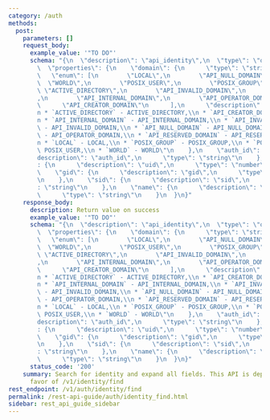 ```yaml
---
category: /auth
methods:
  post:
    parameters: []
    request_body:
      example_value: '"TO DO"'
      schema: "{\n  \"description\": \"api_identity\",\n  \"type\": \"object\",\n\
        \  \"properties\": {\n    \"domain\": {\n      \"type\": \"string\",\n   \
        \   \"enum\": [\n        \"LOCAL\",\n        \"API_NULL_DOMAIN\",\n      \
        \  \"WORLD\",\n        \"POSIX_USER\",\n        \"POSIX_GROUP\",\n       \
        \ \"ACTIVE_DIRECTORY\",\n        \"API_INVALID_DOMAIN\",\n        \"API_RESERVED_DOMAIN\"\
        ,\n        \"API_INTERNAL_DOMAIN\",\n        \"API_OPERATOR_DOMAIN\",\n  \
        \      \"API_CREATOR_DOMAIN\"\n      ],\n      \"description\": \"domain:\\\
        n * `ACTIVE_DIRECTORY` - ACTIVE_DIRECTORY,\\n * `API_CREATOR_DOMAIN` - API_CREATOR_DOMAIN,\\\
        n * `API_INTERNAL_DOMAIN` - API_INTERNAL_DOMAIN,\\n * `API_INVALID_DOMAIN`\
        \ - API_INVALID_DOMAIN,\\n * `API_NULL_DOMAIN` - API_NULL_DOMAIN,\\n * `API_OPERATOR_DOMAIN`\
        \ - API_OPERATOR_DOMAIN,\\n * `API_RESERVED_DOMAIN` - API_RESERVED_DOMAIN,\\\
        n * `LOCAL` - LOCAL,\\n * `POSIX_GROUP` - POSIX_GROUP,\\n * `POSIX_USER` -\
        \ POSIX_USER,\\n * `WORLD` - WORLD\"\n    },\n    \"auth_id\": {\n      \"\
        description\": \"auth_id\",\n      \"type\": \"string\"\n    },\n    \"uid\"\
        : {\n      \"description\": \"uid\",\n      \"type\": \"number\"\n    },\n\
        \    \"gid\": {\n      \"description\": \"gid\",\n      \"type\": \"number\"\
        \n    },\n    \"sid\": {\n      \"description\": \"sid\",\n      \"type\"\
        : \"string\"\n    },\n    \"name\": {\n      \"description\": \"name\",\n\
        \      \"type\": \"string\"\n    }\n  }\n}"
    response_body:
      description: Return value on success
      example_value: '"TO DO"'
      schema: "{\n  \"description\": \"api_identity\",\n  \"type\": \"object\",\n\
        \  \"properties\": {\n    \"domain\": {\n      \"type\": \"string\",\n   \
        \   \"enum\": [\n        \"LOCAL\",\n        \"API_NULL_DOMAIN\",\n      \
        \  \"WORLD\",\n        \"POSIX_USER\",\n        \"POSIX_GROUP\",\n       \
        \ \"ACTIVE_DIRECTORY\",\n        \"API_INVALID_DOMAIN\",\n        \"API_RESERVED_DOMAIN\"\
        ,\n        \"API_INTERNAL_DOMAIN\",\n        \"API_OPERATOR_DOMAIN\",\n  \
        \      \"API_CREATOR_DOMAIN\"\n      ],\n      \"description\": \"domain:\\\
        n * `ACTIVE_DIRECTORY` - ACTIVE_DIRECTORY,\\n * `API_CREATOR_DOMAIN` - API_CREATOR_DOMAIN,\\\
        n * `API_INTERNAL_DOMAIN` - API_INTERNAL_DOMAIN,\\n * `API_INVALID_DOMAIN`\
        \ - API_INVALID_DOMAIN,\\n * `API_NULL_DOMAIN` - API_NULL_DOMAIN,\\n * `API_OPERATOR_DOMAIN`\
        \ - API_OPERATOR_DOMAIN,\\n * `API_RESERVED_DOMAIN` - API_RESERVED_DOMAIN,\\\
        n * `LOCAL` - LOCAL,\\n * `POSIX_GROUP` - POSIX_GROUP,\\n * `POSIX_USER` -\
        \ POSIX_USER,\\n * `WORLD` - WORLD\"\n    },\n    \"auth_id\": {\n      \"\
        description\": \"auth_id\",\n      \"type\": \"string\"\n    },\n    \"uid\"\
        : {\n      \"description\": \"uid\",\n      \"type\": \"number\"\n    },\n\
        \    \"gid\": {\n      \"description\": \"gid\",\n      \"type\": \"number\"\
        \n    },\n    \"sid\": {\n      \"description\": \"sid\",\n      \"type\"\
        : \"string\"\n    },\n    \"name\": {\n      \"description\": \"name\",\n\
        \      \"type\": \"string\"\n    }\n  }\n}"
      status_code: '200'
    summary: Search for identity and expand all fields. This API is deprecated in
      favor of /v1/identity/find
rest_endpoint: /v1/auth/identity/find
permalink: /rest-api-guide/auth/identity_find.html
sidebar: rest_api_guide_sidebar
---
```

